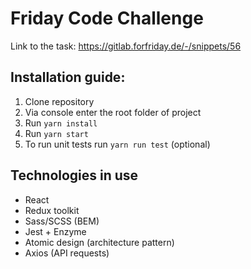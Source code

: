 # Friday Code Challenge

Link to the task: https://gitlab.forfriday.de/-/snippets/56

## Installation guide:

1. Clone repository
2. Via console enter the root folder of project
3. Run ```yarn install```
4. Run ```yarn start```
5. To run unit tests run ```yarn run test``` (optional)

## Technologies in use

* React
* Redux toolkit
* Sass/SCSS (BEM)
* Jest + Enzyme
* Atomic design (architecture pattern)
* Axios (API requests)

